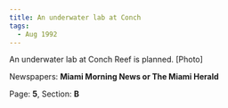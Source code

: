 ```yaml
---  
title: An underwater lab at Conch  
tags:  
  - Aug 1992  
---  
```

  
An underwater lab at Conch Reef is planned. [Photo]  
  
Newspapers: **Miami Morning News or The Miami Herald**  
  
Page: **5**, Section: **B** 

